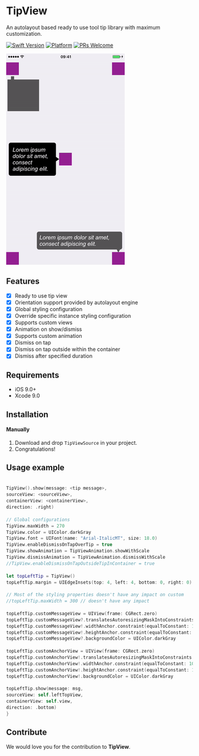 # TipView
An autolayout based ready to use tool tip library with maximum customization.

[![Swift Version][swift-image]][swift-url]
[![Platform](https://img.shields.io/cocoapods/p/LFAlertController.svg?style=flat)](http://cocoapods.org/pods/LFAlertController)
[![PRs Welcome](https://img.shields.io/badge/PRs-welcome-brightgreen.svg?style=flat-square)](http://makeapullrequest.com)

![](header.gif)

## Features

- [x] Ready to use tip view
- [x] Orientation support provided by autolayout engine
- [x] Global styling configuration
- [x] Override specific instance styling configuration
- [x] Supports custom views
- [x] Animation on show/dismiss
- [x] Supports custom animation
- [x] Dismiss on tap
- [x] Dismiss on tap outside within the container
- [x] Dismiss after specified duration

## Requirements

- iOS 9.0+
- Xcode 9.0

## Installation

#### Manually
1. Download and drop ```TipViewSource``` in your project.
2. Congratulations!  

## Usage example

```swift

TipView().show(message: <tip message>,
sourceView: <sourceView>,
containerView: <containerView>,
direction: .right)

// Global configurations
TipView.maxWidth = 270
TipView.color = UIColor.darkGray
TipView.font = UIFont(name: "Arial-ItalicMT", size: 18.0)
TipView.enableDismissOnTapOverTip = true
TipView.showAnimation = TipViewAnimation.showWithScale
TipView.dismissAnimation = TipViewAnimation.dismissWithScale
//TipView.enableDismissOnTapOutsideTipInContainer = true

let topLeftTip = TipView()
topLeftTip.margin = UIEdgeInsets(top: 4, left: 4, bottom: 0, right: 0)

// Most of the styling properties doesn't have any impact on custom
//topLeftTip.maxWidth = 300 // doesn't have any impact

topLeftTip.customMessageView = UIView(frame: CGRect.zero)
topLeftTip.customMessageView?.translatesAutoresizingMaskIntoConstraints = false
topLeftTip.customMessageView!.widthAnchor.constraint(equalToConstant: 100).isActive = true
topLeftTip.customMessageView!.heightAnchor.constraint(equalToConstant: 100).isActive = true
topLeftTip.customMessageView?.backgroundColor = UIColor.darkGray

topLeftTip.customAnchorView = UIView(frame: CGRect.zero)
topLeftTip.customAnchorView!.translatesAutoresizingMaskIntoConstraints = false
topLeftTip.customAnchorView!.widthAnchor.constraint(equalToConstant: 10).isActive = true
topLeftTip.customAnchorView!.heightAnchor.constraint(equalToConstant: 10).isActive = true
topLeftTip.customAnchorView!.backgroundColor = UIColor.darkGray

topLeftTip.show(message: msg,
sourceView: self.leftTopView,
containerView: self.view,
direction: .bottom)
}

```

## Contribute

We would love you for the contribution to **TipView**.

[swift-image]:https://img.shields.io/badge/swift-4.0-orange.svg
[swift-url]: https://swift.org/
[license-image]: https://img.shields.io/badge/License-MIT-blue.svg
[license-url]: LICENSE
[codebeat-image]: https://codebeat.co/badges/c19b47ea-2f9d-45df-8458-b2d952fe9dad
[codebeat-url]: https://codebeat.co/projects/github-com-vsouza-awesomeios-com
